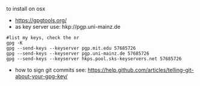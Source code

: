 
to install on osx
- https://gpgtools.org/
- as key server use: hkp://pgp.uni-mainz.de

```
#list my keys, check the nr
gpg -K
gpg --send-keys --keyserver pgp.mit.edu 57685726
gpg --send-keys --keyserver pgp.uni-mainz.de 57685726
gpg --send-keys --keyserver hkps.pool.sks-keyservers.net 57685726
```

- how to sign git commits see: https://help.github.com/articles/telling-git-about-your-gpg-key/
